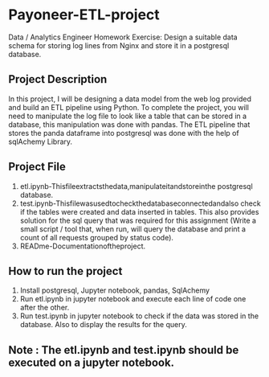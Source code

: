 # Payoneer-ETL-project
Data / Analytics Engineer Homework Exercise: Design a suitable data schema for storing log lines from Nginx and store it in a postgresql database.

## Project Description
 In this project, I will be designing a data model from the web log provided and build an ETL pipeline using Python. To complete the project, you will need to manipulate the log file to look like a table that can be stored in a database, this manipulation was done with pandas. The ETL pipeline that stores the panda dataframe into postgresql was done with the help of sqlAchemy Library.
 
## Project File
1. etl.ipynb-Thisfileextractsthedata,manipulateitandstoreinthe postgresql database.
2. test.ipynb-Thisfilewasusedtocheckthedatabaseconnectedandalso check if the tables were created and data inserted in tables. This also provides solution for the sql query that was required for this assignment (Write a small script / tool that, when run, will query the database and print a count of all requests grouped by status code).
3. READme-Documentationoftheproject.

## How to run the project
1. Install postgresql, Jupyter notebook, pandas, SqlAchemy
2. Run etl.ipynb in jupyter notebook and execute each line of code one after the other.
3. Run test.ipynb in jupyter notebook to check if the data was stored in the database. Also to display the results for the query.
## Note : The etl.ipynb and test.ipynb should be executed on a jupyter notebook.
